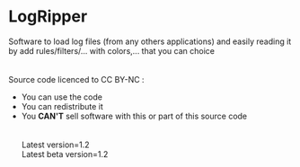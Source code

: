 # LogRipper
Software to load log files (from any others applications) and easily reading it by add rules/filters/... with colors,... that you can choice
<br><br><br>
Source code licenced to CC BY-NC :
- You can use the code
- You can redistribute it
- You <b>CAN'T</b> sell software with this or part of this source code
<br><br><br>
Latest version=1.2<br>
Latest beta version=1.2
